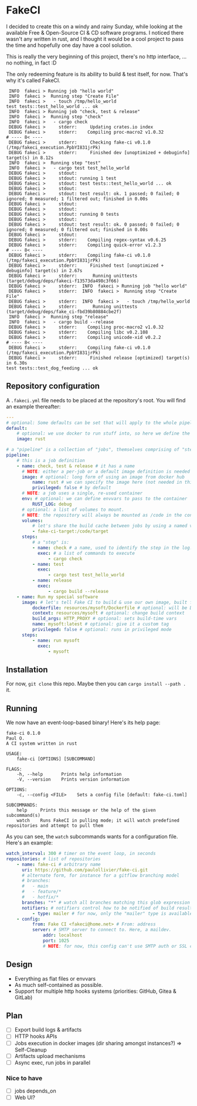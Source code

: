 # FakeCI

I decided to create this on a windy and rainy Sunday, while looking at the available Free & Open-Source CI & CD
software programs. I noticed there wasn't any written in rust, and I thought it would be a cool project to pass the time and
hopefully one day have a cool solution.

This is really the very beginning of this project, there's no http interface, … no nothing, in fact :D

The only redeeming feature is its ability to build & test itself, for now. That's why it's called FakeCI.

```log
 INFO  fakeci > Running job "hello world"
 INFO  fakeci >  Running step "Create File"
 INFO  fakeci >   - touch /tmp/hello_world
test tests::test_hello_world ... ok
 INFO  fakeci > Running job "check, test & release"
 INFO  fakeci >  Running step "check"
 INFO  fakeci >   - cargo check
 DEBUG fakeci >     stderr:     Updating crates.io index
 DEBUG fakeci >     stderr:    Compiling proc-macro2 v1.0.32
# ---- 8< ----
 DEBUG fakeci >     stderr:     Checking fake-ci v0.1.0 (/tmp/fakeci_execution.PpbYI831jrPk)
 DEBUG fakeci >     stderr:     Finished dev [unoptimized + debuginfo] target(s) in 8.12s
 INFO  fakeci >  Running step "test"
 INFO  fakeci >   - cargo test test_hello_world
 DEBUG fakeci >     stdout:
 DEBUG fakeci >     stdout: running 1 test
 DEBUG fakeci >     stdout: test tests::test_hello_world ... ok
 DEBUG fakeci >     stdout:
 DEBUG fakeci >     stdout: test result: ok. 1 passed; 0 failed; 0 ignored; 0 measured; 1 filtered out; finished in 0.00s
 DEBUG fakeci >     stdout:
 DEBUG fakeci >     stdout:
 DEBUG fakeci >     stdout: running 0 tests
 DEBUG fakeci >     stdout:
 DEBUG fakeci >     stdout: test result: ok. 0 passed; 0 failed; 0 ignored; 0 measured; 0 filtered out; finished in 0.00s
 DEBUG fakeci >     stdout:
 DEBUG fakeci >     stderr:    Compiling regex-syntax v0.6.25
 DEBUG fakeci >     stderr:    Compiling quick-error v1.2.3
# ---- 8< ----
 DEBUG fakeci >     stderr:    Compiling fake-ci v0.1.0 (/tmp/fakeci_execution.PpbYI831jrPk)
 DEBUG fakeci >     stderr:     Finished test [unoptimized + debuginfo] target(s) in 2.67s
 DEBUG fakeci >     stderr:      Running unittests (target/debug/deps/fakeci-f13573da498c3f66)
 DEBUG fakeci >     stderr:  INFO  fakeci > Running job "hello world"
 DEBUG fakeci >     stderr:  INFO  fakeci >  Running step "Create File"
 DEBUG fakeci >     stderr:  INFO  fakeci >   - touch /tmp/hello_world
 DEBUG fakeci >     stderr:      Running unittests (target/debug/deps/fake_ci-fbd39b80884cbe2f)
 INFO  fakeci >  Running step "release"
 INFO  fakeci >   - cargo build --release
 DEBUG fakeci >     stderr:    Compiling proc-macro2 v1.0.32
 DEBUG fakeci >     stderr:    Compiling libc v0.2.108
 DEBUG fakeci >     stderr:    Compiling unicode-xid v0.2.2
# ---- 8< ----
 DEBUG fakeci >     stderr:    Compiling fake-ci v0.1.0 (/tmp/fakeci_execution.PpbYI831jrPk)
 DEBUG fakeci >     stderr:     Finished release [optimized] target(s) in 6.30s
test tests::test_dog_feeding ... ok
```

## Repository configuration

A `.fakeci.yml` file needs to be placed at the repository's root. You will find an example thereafter:

```yaml
---
# optional: Some defaults can be set that will apply to the whole pipeline, unless overridden
default:
    # optional: we use docker to run stuff into, so here we define the rust image
    image: rust

# a "pipeline" is a collection of "jobs", themselves comprising of "steps", containing "commands"
pipeline:
    # this is a job definition
    - name: check, test & release # it has a name
      # NOTE: either a per-job or a default image definition is needed
      image: # optional: long form of using an image from docker hub
          name: rust # we can specify the image here (not needed in this example, as we defined it in defaults
          privileged: false # by default
      # NOTE: a job uses a single, re-used container
      env: # optional: we can define envvars to pass to the container
          RUST_LOG: debug
      # optional: a list of volumes to mount.
      # NOTE: the repository will always be mounted as /code in the container.
      volumes:
          # let's share the build cache between jobs by using a named volume (not yet implemented)
          - fake-ci-target:/code/target
      steps:
          # a "step" is:
          - name: check # a name, used to identify the step in the log. If not given, "step {n}" is used
            exec: # a list of commands to execute
                - cargo check
          - name: test
            exec:
                - cargo test test_hello_world
          - name: release
            exec:
                - cargo build --release
    - name: Run my special software
      image: # let's tell Fake CI to build & use our own image, built from dockerfile
          dockerfile: resources/mysoft/Dockerfile # optional: will be Dockerfile by default
          context: resources/mysoft # optional: change build context
          build_args: HTTP_PROXY # optional: sets build-time vars
          name: mysoft:latest # optional: give it a custom tag
          privileged: false # optional: runs in privileged mode
      steps:
          - name: run mysoft
            exec:
                - mysoft
```

## Installation

For now, `git clone` this repo. Maybe then you can `cargo install --path .` it.

## Running

We now have an event-loop-based binary! Here's its help page:

```
fake-ci 0.1.0
Paul O.
A CI system written in rust

USAGE:
    fake-ci [OPTIONS] [SUBCOMMAND]

FLAGS:
    -h, --help       Prints help information
    -V, --version    Prints version information

OPTIONS:
    -c, --config <FILE>    Sets a config file [default: fake-ci.toml]

SUBCOMMANDS:
    help     Prints this message or the help of the given subcommand(s)
    watch    Runs FakeCI in pulling mode; it will watch predefined repositories and attempt to pull them
```

As you can see, the `watch` subcommands wants for a configuration file. Here's an example:

```yaml
watch_interval: 300 # timer on the event loop, in seconds
repositories: # list of repositories
    - name: fake-ci # arbitrary name
      uri: https://github.com/paulollivier/fake-ci.git
      # alternate form, for instance for a gitflow branching model
      # branches:
      #   - main
      #   - feature/*
      #   - hotfix/*
      branches: "*" # watch all branches matching this glob expression
      notifiers: # notifiers control how to be notified of build results
          - type: mailer # for now, only the "mailer" type is available
    - config:
          from: Fake CI <fakeci@home.net> # From: address
          server: # SMTP server to connect to. Here, a maildev.
              addr: localhost
              port: 1025
              # NOTE: for now, this config can't use SMTP auth or SSL connections
```

## Design

-   Everything as flat files or envvars
-   As much self-contained as possible.
-   Support for multiple http hooks systems (priorities: GitHub, Gitea & GitLab)

## Plan

-   [ ] Export build logs & artifacts
-   [ ] HTTP hooks APIs
-   [ ] Jobs execution in docker images (dir sharing amongst instances?) => Self-Cleanup
-   [ ] Artifacts upload mechanisms
-   [ ] Async exec, run jobs in parallel

### Nice to have

-   [ ] jobs depends_on
-   [ ] Web UI?

